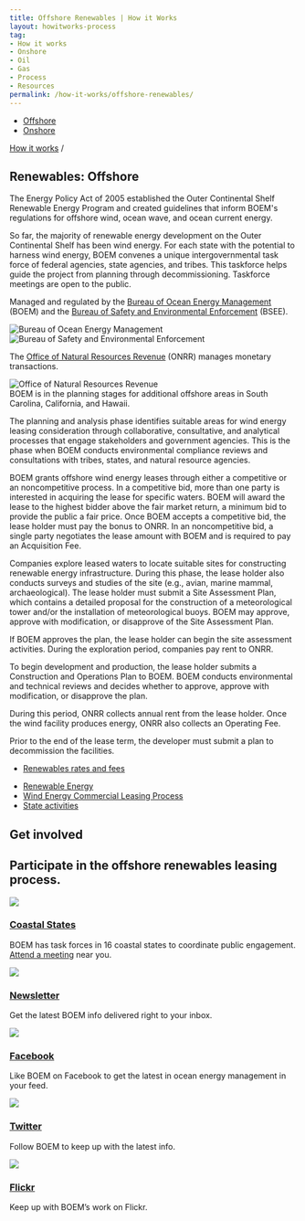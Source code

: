 ```yaml
---
title: Offshore Renewables | How it Works
layout: howitworks-process
tag:
- How it works
- Onshore
- Oil
- Gas
- Process
- Resources
permalink: /how-it-works/offshore-renewables/
---
```


<section class="revenues_subpage-nav container">
  <div class="revenues_subpage-tabs">
    <ul>
        <li class="revenues_subpage-tab active">
          <a href="/how-it-works/offshore-renewables/">Offshore</a>
        </li>
        </a>
        <li class="revenues_subpage-tab">
          <a href="/how-it-works/onshore-renewables/">Onshore</a>
        </li>
    </ul>
  </div>
</section>
<section class="slab-beta revenues_subpage-intro_wrapper renewables">
  <div class="container-page-wrapper revenues_subpage-intro">
    <div class="container revenues_subpage-intro_layout">
      <div>
        <a class="revenues_subpage-breadcrumb" href="/how-it-works/">How it works</a>
        /
      </div>
      <h1>Renewables: Offshore</h1>
      <p class="revenues_subpage-intro_text">The Energy Policy Act of 2005 established the Outer Continental Shelf Renewable Energy Program and created guidelines that inform BOEM's regulations for offshore wind, ocean wave, and ocean current energy.</p>
      <p>So far, the majority of renewable energy development on the <glossary-term>Outer Continental Shelf</glossary-term> has been wind energy. For each state with the potential to harness wind energy, BOEM convenes a unique intergovernmental task force of federal agencies, state agencies, and tribes. This taskforce helps guide the project from planning through decommissioning. Taskforce meetings are open to the public.</p>
    </div>
    <div class="revenues_subpage-office_container revenues_subpage-office_container_layout">
      <div class="revenues_subpage-office container">
        <div class="revenues_subpage-office_text">
          <p>Managed and regulated by the <span><a href="http://www.boem.gov/">Bureau of Ocean Energy Management</a> (BOEM)</span> and the
         <span><a href="http://www.bsee.gov/">Bureau of Safety and Environmental Enforcement</a> (BSEE)</span>.</p>
        </div>
        <div class="revenues_subpage-office_logos">
          <img class="revenues_subpage-office_logo" src="/public/img/logos/BOEM-mark.png" alt="Bureau of Ocean Energy Management">
          <img class="revenues_subpage-office_logo" src="/public/img/logos/BSEE-mark.png" alt="Bureau of Safety and Environmental Enforcement">
        </div>
      </div>
      <div class="revenues_subpage-office container">
        <div class="revenues_subpage-office_text">
          <p>The <span><a href="http://www.onrr.gov/">Office of Natural Resources Revenue</a> (ONRR)</span> manages monetary transactions.</p>
        </div>
        <div class="revenues_subpage-office_logos">
          <img class="revenues_subpage-office_logo" src="/public/img/logos/ONRR-mark.svg" alt="Office of Natural Resources Revenue">
        </div>
      </div>
    </div>
  </div>
  <div class="revenues_subpage-steps offshore-renewables">
    <section class="container-outer">
      <did-you-know color='blue' intro='To date, BOEM has issued over a dozen commercial wind energy leases on the Atlantic Outer Continental Shelf, including those offshore of Delaware, Maryland, Massachusetts, Rhode Island, Virginia, New York, New Jersey, and North Carolina.'>BOEM is in the planning stages for additional offshore areas in South Carolina, California, and Hawaii.</did-you-know>
      <div class="container">
        <process-group>
          <process-step stepId="1" stepName="Plan" expanded="true">
            <p>The planning and analysis phase identifies suitable areas for wind energy leasing consideration through collaborative, consultative, and analytical processes that engage stakeholders and government agencies. This is the phase when BOEM conducts environmental compliance reviews and consultations with tribes, states, and natural resource agencies.</p>
          </process-step>
          <process-step stepId="2" stepName="Lease">
            <p>BOEM grants offshore wind energy leases through either a competitive or an noncompetitive process. In a competitive bid, more than one party is interested in acquiring the lease for specific waters. BOEM will award the lease to the highest bidder above the fair market return, a minimum bid to provide the public a fair price. Once BOEM accepts a competitive bid, the lease holder must pay the <glossary-term>bonus</glossary-term> to ONRR. In an noncompetitive bid, a single party negotiates the lease amount with BOEM and is required to pay an <glossary-term termKey="acquisition fee">Acquisition Fee</glossary-term>.</p>
          </process-step>
          <process-step stepId="3" stepName="Explore">
            <p>Companies explore leased waters to locate suitable sites for constructing renewable energy infrastructure. During this phase, the lease holder also conducts surveys and studies of the site (e.g., avian, marine mammal, archaeological). The lease holder must submit a Site Assessment Plan, which contains a detailed proposal for the construction of a meteorological tower and/or the installation of meteorological buoys. BOEM may approve, approve with modification, or disapprove of the Site Assessment Plan.</p>
            <p>If BOEM approves the plan, the lease holder can begin the site assessment activities. During the exploration period, companies pay rent to ONRR.</p>
          </process-step>
          <process-step stepId="4" stepName="Develop">
            <p>To begin development and production, the lease holder submits a Construction and Operations Plan to BOEM. BOEM conducts environmental and technical reviews and decides whether to approve, approve with modification, or disapprove the plan.</p>
            <p>During this period, ONRR collects annual rent from the lease holder. Once the wind facility produces energy, ONRR also collects an <glossary-term termKey="operating fee">Operating Fee</glossary-term>.</p>
            <p>Prior to the end of the lease term, the developer must submit a plan to decommission the facilities.</p>
          </process-step>
          <process-step stepName="Rates and fees">
            <ul class="list-bullet">
              <li><a href="/how-it-works/revenues/#solar-wind-rates">Renewables rates and fees</a></li>
            </ul>
          </process-step>
          <process-step stepName="Learn more">
            <ul class="list-bullet">
              <li><a href="http://www.boem.gov/Renewable-Energy/">Renewable Energy</a></li>
              <li><a href="https://www.boem.gov/Commercial-Leasing-Process-Fact-Sheet/">Wind Energy Commercial Leasing Process</a></li>
              <li><a href="https://www.boem.gov/Renewable-Energy-State-Activities/">State activities</a></li>
            </ul>  
          </process-step>
        </process-group>
      </div>
    </section>
  </div>
</section>
<div class="slab-alpha revenues_subpage-involved">
  <section class="container-outer">
    <div class="container-left-4">
      <h1>Get involved</h1>
      <h2 class="h4">Participate in the offshore renewables leasing process.</h2>
    </div>
    <div class="container-right-8">
      <div>
        <div class="revenues_subpage-involved_option">
          <a class="link-no_under" href="http://www.boem.gov/Renewable-Energy-State-Activities/">
            <img src="/public/img/icons/info.svg" class="u-padding-right icon-medium"/>
            <h3>Coastal States</h3>
          </a>
          <p>BOEM has task forces in 16 coastal states to coordinate public engagement. <a class="link-active" href="https://www.boem.gov/National-Program-Participate/">Attend a meeting</a> near you.</p>
        </div>
      <div class="revenues_subpage-involved_option">
        <a class="link-no_under" href="http://visitor.r20.constantcontact.com/manage/optin/ea?v=001s6pS_QJvIMMyFsJiyW9qpHHXCUx5GJw4EpJZzMYvJ0dJa-pTlcQKNqg_LP2kF1bJcU5IyVl0cZG2y0ShYooNeXlI6f8QEFq0PJo8Tc_KGIMrWpNXIsqsCalELfsFx3gNFwSaOPpb5lkgyrTv8zqK0YmGU1orZzGq">
          <img src="/public/img/icons/envelope.svg" class="u-padding-right icon-medium"/>
          <h3>Newsletter</h3>
        </a>
        <p>Get the latest BOEM info delivered right to your inbox.</p>
      </div>
      <div class="revenues_subpage-involved_option">
        <a class="link-no_under" href="https://www.facebook.com/BureauOfOceanEnergyManagement">
          <img src="/public/img/icons/facebook.svg" class="u-padding-right icon-medium"/>
          <h3>Facebook</h3>
        </a>
        <p>Like BOEM on Facebook to get the latest in ocean energy management in your feed.</p>
      </div>
      <div class="revenues_subpage-involved_option">
        <a class="link-no_under" href="https://twitter.com/boem_doi">
          <img src="/public/img/icons/twitter.svg" class="u-padding-right icon-medium"/>
          <h3>Twitter</h3>
        </a>
        <p>Follow BOEM to keep up with the latest info.</p>
      </div>
      <div class="revenues_subpage-involved_option">
        <a class="link-no_under" href="https://www.flickr.com/photos/boemgov/">
          <img src="/public/img/icons/flickr.svg" class="u-padding-right icon-medium"/>
          <h3>Flickr</h3>
        </a>
        <p>Keep up with BOEM’s work on Flickr.</p>
      </div>
      </div>
    </div>
  </section>
</div>